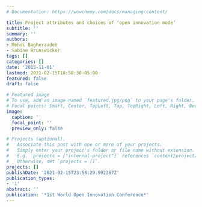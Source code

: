 ```yaml
---
# Documentation: https://wowchemy.com/docs/managing-content/

title: Project attributes and choices of ‘open innovation mode’
subtitle: ''
summary: ''
authors:
- Mehdi Bagherzadeh
- Sabine Brunswicker
tags: []
categories: []
date: '2015-11-01'
lastmod: 2021-02-15T18:58:30-05:00
featured: false
draft: false

# Featured image
# To use, add an image named `featured.jpg/png` to your page's folder.
# Focal points: Smart, Center, TopLeft, Top, TopRight, Left, Right, BottomLeft, Bottom, BottomRight.
image:
  caption: ''
  focal_point: ''
  preview_only: false

# Projects (optional).
#   Associate this post with one or more of your projects.
#   Simply enter your project's folder or file name without extension.
#   E.g. `projects = ["internal-project"]` references `content/project/deep-learning/index.md`.
#   Otherwise, set `projects = []`.
projects: []
publishDate: '2021-02-15T23:58:29.992367Z'
publication_types:
- '1'
abstract: ''
publication: '*1st World Open Innovation Conference*'
---
```

